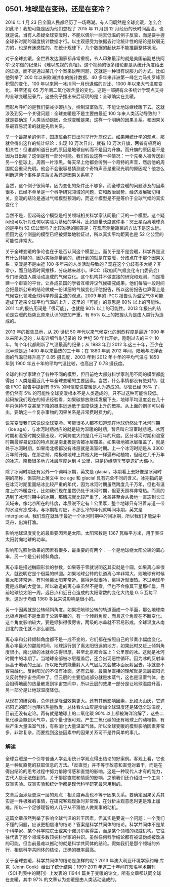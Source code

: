## 0501. 地球是在变热，还是在变冷？

2016 年 1 月 23 日全国人民都经历了一场寒潮。有人问既然是全球变暖，怎么会如此冷！我想可能是因为他们忽视了 2015 年 11 月到 12 月经历的长时间高温。也就是说，当有人质疑全球变暖时，不能以偶尔一两天低温的例子反驳，而是要手握全球长时期的温度统计数据才行。以主观感受为依据去讨论统计性的结论是软弱无力的，也是有迷惑性的。在统计规律下，几个数据的起伏并不能推翻整体状况。

对于全球变暖，全世界发达国家都非常重视，令人印象最深的就是美国前副总统阿尔·戈尔做的纪录片《难以忽视的真相》。这个视频的很多结论都是从统计角度给出的证据，而不是通过某几个个案来说明问题，这就是一种很有说服力的方式。比如他列举了 200 年以来欧洲洪水的统计数据、40 多年来非洲第一峰乞力马扎罗峰顶积雪的变化、100 年以来同一冰川同一月份退缩的对比、1000 年以来大气温度变化，甚至还有 65 万年间二氧化碳含量的变化。这是一部拥有众多统计学观点支持的全球变暖纪录片。这些例子摆出来后证明的是：全球确实在变暖。

而影片呼吁的是我们要减少碳排放，控制温室效应，不能让地球继续暖下去。这就涉及到另一个关键问题：全球变暖是不是主要由最近 100 年来人类活动导致的？就是要确定「人类活动是因，全球变暖是果」这样一个明确的因果关系。和因果关系最容易混淆的就是先后关系。

举一个最简单的例子，国旗班会在日出时举行升旗仪式，如果用统计学的观点，那就会得出这样的统计结论：出现 10 万次日出，就有 10 万次升旗，两者有极高的相关性！但谁都知道日出的原因是地球自转而不是因为升旗。而升旗的原因是不是因为日出呢？这倒是有一部分可能。我们假设这样一种情况：一个先秦人被传送到另一个星球上，周围一片漆黑。每天早上他都会听到一个奇特的声音，然后他的周围就会重现光明。他会不会很容易猜测这个奇特声音是重现光明的原因呢？他怎么判断这两个事件是先后关系还是因果关系呢？

当然，这个例子很简单，因为变化的条件还不够多。而全球变暖的问题涉及的因素很多，已经不单单是一个科学研究领域的问题，它和政治局势、经济发展密切相关。变暖的结论是通过气候模型预测的，而这个模型是不是等价于全球气候的真实变化？

当然不是，但起码这个模型是相关领域相关科学家认同最广泛的一个模型。这个疑问也可以针对任何以实验为基础的学科，比如测量长度这件事：冥王星距离地球真的是平均 52 亿公里吗？比较准确的回答是：在现有测量距离的方法下是这么远。但因为这个测量的模型已经被频繁地验证过，所以真实平均距离也是 52 亿公里的可能性非常大。

关于全球变暖的争论也在于是否认同这个模型上。而关于是不是变暖，科学界是没有什么怀疑的，因为实际测量到的、统计到的就是在变暖，分歧点在于那个因果关系：变暖是不是由近 100 多年来的人类活动导致的？现在这个分歧有多大呢？非常小，而且随着时间推移，分歧越来越小。IPCC（政府间气候变化专门委员会）专门研究由人类活动造成的气候变化。这个机构并不做直接的研究和观测，而是搭建一个审查的平台，让各成员国的学者互相评议气候研究成果。他们每隔一段时间会把最新公布的结论做成一份详细的气候变化评估报告，所以这份报告也算得上是气候变化领域全球科学界最主流的观点。2009 年的 IPCC 报告认为温室气体可能造成了近来全球平均气温的上升，这里的「可能」的意思是 60% 以上的可能性。2011 年的报告用词是「很可能」，也就是 90% 以上的可能性。2013 年报告的结论是变暖的趋势比原来认识的更加严重，有 95% 以上的把握认为是由人类行为造成的。

2013 年的报告显示，从 20 世纪 50 年代以来气候变化的剧烈程度是最近 1000 年以来所未见的；从有详细气象记录的 19 世纪 50 年代开始，刚刚过去的三个 10 年，每个年代都刷新了气温最高的纪录；从 1983 年到 2012 年这三十年，至少在北半球是近 1400 年以来最热的三十年；在 1880 年到 2012 年间，陆地与海洋表面的气温已经升高了 0.85 摄氏度，2003 年到 2012 年十年的平均气温与 1850 年到 1900 年五十年的平均气温比较，也高出了 0.78 摄氏度。

全球的科学家建立了各种不同的模型，但目前绝大部分科学家利用不同的模型都能得出：人类是最近几十年全球变暖的主要因素。当然，什么事情都没有绝对的，就像 IPCC 报告中提到有 95% 的可信度说变暖是人为造成的。尽管已经 95% 了，但仍然有 5% 的可能性全球变暖根本不是人类造成的，只不过这种可能性较低。起码按我们现在的知识经验看，如果碳排放继续发展下去，地球平均温度会在几十年内保持不变甚至下降的概率远远低于温度快速上升的概率。从上面的例子可以看出，要确定一个复杂事物的因果关系是非常费时费力的。

说完变暖我们来说说全球变冷。可能很多人都不知道现在地球仍然处于冰河时期（ice age），与冰河时期对应的就是较为温暖的时期，暂且叫它温室时期吧。冰河时期和温室时期交替出现，时间跨度大约是几千万年的尺度。区分冰河时期和温室时期最容易记住的特点就是南北极是否被冰层覆盖。如果极地被冰层覆盖了，就是处于冰河时期，如果南北极都没有冰层就是温室时期。上一个冰河时期是从 3300 万年前开始，在那之前，南极和地球上其他大陆一样遍布动植物，但经过几千万年的冰冻，南极很多地方冰层厚度达到 4 公里，只是边缘随季节更迭扩大缩小。

除了冰河时期还有另外一个词叫冰期，英文是 glacial。冰期看上去好像是冰河时期的简称，但实际上英文中 ice age 和 glacial 具有完全不同的含义。冰期指的是在冰河时期里面结冰比较严重的年代，因为冰河时期虽然跨度几千万年，但也有温度上的冷暖变化，比如我们现在虽然仍处于冰河时期，但夏天照样非常热。而真的遇到了冰河时期中的冰期，那情况就比较严重了，冰盖甚至会从极地一直冻到长江流域来，像北京所在的纬度，冰层说不定有 1 公里厚，整个地球只有沿着赤道一带的水没有冻成冰。与冰期相对应，不那么冷的年代就叫间冰期，英文是 interglacial。我们现在就处于最近一个冰河时期中的间冰期，所以我们才能湖中泛舟，出海打渔。

影响地球温度变化的最重要因素是太阳。太阳常数是 1367 瓦每平方米，用于表征太阳射向地球的功率。

影响阳光照射效果的因素有很多，最重要的有两个：一个是地球绕太阳公转的离心率，另一个是公转倾斜角度。

离心率是描述椭圆形状的参数，如果等于零就说明这其实就是个圆，如果离心率很大，就说明它是个很扁的椭圆。如果地球公转的轨道离心率非常大，则地球有时候离太阳非常远，有时候离太阳非常近。离得远就很冷，离得近就很热。不过地球毕竟是成熟的大星体，所以轨道的离心率虽然不是零，但也不会像冥王星那样扁。目前地球绕太阳一周，远日点和近日点造成的太阳常数的变化大约是 0. 5 瓦每平米，这对于均值 1360 多瓦来说影响是很小的。

另一个因素就是公转倾斜角度。如果把地球公转的轨道画成一个平面，那么地球南北极点连线不是垂直于公转平面的，有一个倾斜角度，而且这个角度在不断变化。这个角度影响较大，要是倾斜得很厉害，两级的冰盖就不容易形成，全球温度从南到北的变化就不那么剧烈。

离心率和公转倾斜角度都不是一成不变的，它们都在按照自己的节奏小幅度变化。离心率最大的那段时间，地球运行到了离太阳很远的地方，如果此时又赶上倾斜角度很小，南北极的冰就会冻得很厚，甚至北京都会冻上 1 公里厚的冰。这就是冰河时期中的冰期了。当地球全部被冰层覆盖后，还会出现恶性循环。因为冰的反射率远高于地表的土层，所以阳光的能量射入大气层后又会被冰面反射回去，冰就更不容易融化。反射阳光的不仅有冰面，还有云层，最简单直接的理解就是云层把阳光又反射到宇宙空间中了。但云层的主要组成部分就是水蒸气，这也是温室气体，也会阻碍地面的热量散发到宇宙空间中，所以云层的效果一部分是让地球温度升高，另一部分是让地球温度降低。

从现在的研究看，总体还是降温效果更大。还有其他影响因素，比如火山灰，它遮挡阳光的同时也阻挡热量散发，总体看火山灰是增加全球温度还是降低全球温度，目前还没有定论。再有就是地球上的二氧化碳 90% 以上都被海洋溶解了，这些二氧化碳会飘到大气中，这个量也很可观。产生二氧化碳的还有地球上的动植物，有些产生大量温室气体，有些消化大量温室气体。所以全球变暖的模型影响因素非常多，非常复杂，而要找到这些因素中的因果关系可不是件简单的事儿。

### 解读

全球变暖是一个引导普通人学会用统计学观点得出结论的好案例。客观上看，它也是一种反直觉的获取信息的方法。「反直觉」并不等于故意和直觉对着干，而是在得出结论的思考过程中努力排除情感和直觉的影响。这是一种现代人才有的能力，古代人是无法做到的。关于排除直觉和情感的影响，之前我们还介绍过一个工具：双盲实验。双盲实验和统计学都是现代科学研究最常用到的。

文章后面涉及更深一层的观点：相关度再高也不等于因果关系。要确定因果关系其实是一件极难的事情，在研究客观现象时非常难，在分析主观意愿时更是难上加难。所以一个足够理智的人几乎从不猜他人做某事的动机。

这篇文章虽然列举了影响全球气温的若干因素，但其实是要说一个问题：一个我们不懂的问题，应该更相信谁的结论？答案是科学共同体的结论。科学共同体不是某个科学家、某个科学院院士或某个诺贝尔奖得主，而是某个领域的权威机构。它往往代表了那个领域多数顶尖科学家的共识。虽然任何科学结论都有被证伪或被改进的可能，但当前最难以撼动的就是科学共同体的结论。假如我们是那个领域的外行，相信科学共同体的结论，正确的概率最高。

关于全球变暖，科学共同体的结论是怎样的呢？2013 年澳大利亚环境学家约翰·库克（John Cook）给出了统计结果：1991-2011 年这二十年间在知名学术期刊（SCI 列表中的期刊）上发表的 11944 篇关于变暖的论文，所有文章都认同全球在变暖，其中 97% 的文章认为变暖是由人类活动造成的。